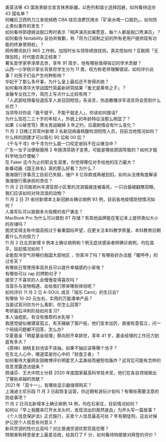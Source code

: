 美英法等 43 国发表联合宣言抹黑新疆，以色列和瑞士选择回避，如何看待这份 43 国名单？  
同曦后卫西热力江发视频晒 CBA 球员浪费饮用水「矿泉水喝一口就扔」，如何防止类似事件的发生？  
如何看待郭德纲谈脱口秀时表示「相声演员如果愿意，每个人都是脱口秀演员」？  
如何看待 Notability 妥协并致歉，称「将为订阅制之前的所有老用户提供现有功能的终身使用权」？  
网传腾讯执行 965 工作制，加班时长与领导绩效挂钩，真实性如何？互联网「无限加班」时代能否真正结束？  
著名哲学家李泽厚去世，享年 91 周岁，他有哪些值得铭记的学术贡献？  
山西一小学统计家长背景将学生分为 11 类，校方称老师理解错误，如何评价此事？对孩子们会产生何种影响？  
华妃干了那么多坏事，为什么皇上最后还不舍得杀她？  
如何看待清华大学战国竹简最新研究结果「蚩尤是黄帝之子」？  
金融专业找工作，简历上写点什么比较有用？  
「人武部给预备役退伍军人发召回短信」系谣言，伪造散播涉军谣言将会受到什么处罚？  
当领导对你说「能干就干，不能干就走人」，你该如何接话?  
为什么现在二三十岁的年轻人，外貌上的年龄特征没那么明显了？  
如果《斗破苍穹》萧炎苦战输掉 3 年之约，后面剧情会有什么变化？  
11 月 2 日晚江苏常州新增 3 名新冠病毒核酸检测阳性人员，目前当地情况如何？  
什么样的团建才可以吸引 90 后和 00 后？  
《千与千寻》中千寻为什么能一口咬定爸妈不在众猪当中？  
广东一女子治便秘服用 2 年肠清茶肠子变黑，可能是哪些原因导致的？如何才能科学地治疗便秘？  
在 Faker 迄今为止的职业生涯里，你觉得哪位对手给他的压力最大？  
新番动画《国王排名》真的那么好看？为什么？  
渤海银行涉事员工目前已失联，储户 8 亿存款或再被划扣，如何从法律角度解读渤海银行需承担的责任？  
11 月 2 日河南郑州丰源官邸小区里的流浪猫接连被毒死，一只白猫被戳瞎双眼。我们应该如何对待流浪的动物？  
11 月 2 日 31 省份新增本土新冠肺炎确诊病例 93 例，目前各地疫情防控情况如何？  
人类军队可以抵御多大规模的丧尸袭击？  
MacBook Pro 为什么可以做到 8T 存储？有其他品牌能在笔记本上提供类似大小的存储吗？  
图灵奖得主称中国高校过于看重国际声望，应更关注本科教学质量，本科教育应朝着什么方向努力？  
11 月 2 日北京新增 8 例本土确诊病例和 1 例无症状感染者转确诊病例，均在昌平，目前情况如何？  
全能型冷空气将横扫我国大部地区 ，你家冷了吗？有哪些好办法能「暖呼呼」的过冬天？  
有哪些日常使用率高并且可以提升幸福感的小家电？  
有哪些可以 rap 的押韵句子？  
接受了不喜欢的人会慢慢变得喜欢吗？  
当音乐与宠物相遇，会给我们带来哪些体验呢？  
如何评价 11 月 2 日 A-SOUL 成员「珈乐 Carol」的生日会?  
有哪些 10-20 元左右，实用的万能凑单产品？  
当面试官问你为什么离职，你怎么回答?  
考研最后冲刺阶段如何复习?  
本人油痘肌，有没有推荐的水乳呀？  
我感觉疑似被寝室孤立，有天捅破了窗户纸，他们变本加厉，直接有意孤立，问一个班级问题都不回答，怎么办?  
华夏基金「明星基金经理」蔡向阳不幸辞世，享年 41 岁，基金经理的工作压力到底有多大？  
《原神》胡桃复刻池该不该抽，如果不抽应该等哪个池子？  
在东北人心中，哪道菜是你心中的「轻食王者」？  
如何看待大量网友因微博评价明星艺人孟美岐而被短信轰炸？这背后可能有怎样的信息泄露违法链条？  
顾诵芬、王大中院士分获 2020 年度国家最高科学技术奖，他们在各自领域做出了哪些卓越的贡献？  
2021 年「双十一」，有哪些显示器值得购买？  
上海迪士尼乐园 11 月 3 日起恢复运营，你近期有游玩计划吗？有哪些需要注意的防疫事项？  
11 月 2 日河北新增本土确诊病例 14 例，均在石家庄，目前情况如何？  
如何以「早上我醒来打开水龙头时，发现流出的竟然是血」为开头写一篇故事？  
《个人信息保护法》正式施行，买卖个人信息最高可处 7 年有期徒刑，这会对保护公民个人信息有何意义？  
新风空调的性价比高吗？对比普通空调优势究竟在哪？  
特朗普称拜登是史上最差总统，给其打了 F 分，如何看待特朗普对拜登的评价？  
